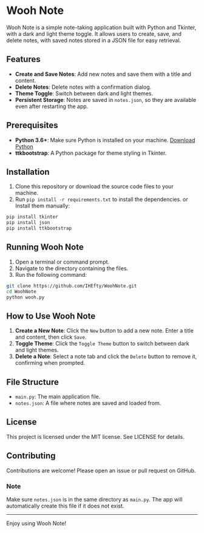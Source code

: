 # Wooh Note

Wooh Note is a simple note-taking application built with Python and Tkinter, with a dark and light theme toggle. It allows users to create, save, and delete notes, with saved notes stored in a JSON file for easy retrieval.

## Features

- **Create and Save Notes**: Add new notes and save them with a title and content.
- **Delete Notes**: Delete notes with a confirmation dialog.
- **Theme Toggle**: Switch between dark and light themes.
- **Persistent Storage**: Notes are saved in `notes.json`, so they are available even after restarting the app.

## Prerequisites

- **Python 3.6+**: Make sure Python is installed on your machine. [Download Python](https://www.python.org/downloads/)
- **ttkbootstrap**: A Python package for theme styling in Tkinter.

## Installation

1. Clone this repository or download the source code files to your machine.
2. Run `pip install -r requirements.txt` to install the dependencies.
   or Install them manually:

  ```bash
  pip install tkinter
  pip install json
  pip install ttkbootstrap
  ```

## Running Wooh Note

1. Open a terminal or command prompt.
2. Navigate to the directory containing the files.
3. Run the following command:

```bash
git clone https://github.com/IHEfty/WoohNote.git
cd WoohNote
python wooh.py
```

## How to Use Wooh Note

1. **Create a New Note**: Click the `New` button to add a new note. Enter a title and content, then click `Save`.
2. **Toggle Theme**: Click the `Toggle Theme` button to switch between dark and light themes.
3. **Delete a Note**: Select a note tab and click the `Delete` button to remove it, confirming when prompted.

## File Structure

- `main.py`: The main application file.
- `notes.json`: A file where notes are saved and loaded from.

## License

This project is licensed under the MIT license. See LICENSE for details.

## Contributing

Contributions are welcome! Please open an issue or pull request on GitHub.

### Note

Make sure `notes.json` is in the same directory as `main.py`. The app will automatically create this file if it does not exist.

---

Enjoy using Wooh Note!

